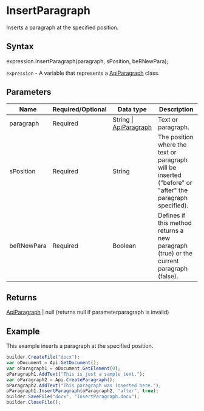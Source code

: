 # InsertParagraph

Inserts a paragraph at the specified position.

## Syntax

expression.InsertParagraph(paragraph, sPosition, beRNewPara);

`expression` - A variable that represents a [ApiParagraph](../ApiParagraph.md) class.

## Parameters

| **Name** | **Required/Optional** | **Data type** | **Description** |
| ------------- | ------------- | ------------- | ------------- |
| paragraph | Required | String &#124; [ApiParagraph](../ApiParagraph.md) | Text or paragraph. |
| sPosition | Required | String | The position where the text or paragraph will be inserted ("before" or "after" the paragraph specified). |
| beRNewPara | Required | Boolean | Defines if this method returns a new paragraph (true) or the current paragraph (false). |

## Returns

[ApiParagraph](../ApiParagraph.md) &#124; null (returns null if parameterparagraph is invalid)

## Example

This example inserts a paragraph at the specified position.

```javascript
builder.CreateFile("docx");
var oDocument = Api.GetDocument();
var oParagraph1 = oDocument.GetElement(0);
oParagraph1.AddText("This is just a sample text.");
var oParagraph2 = Api.CreateParagraph();
oParagraph2.AddText("This paragraph was inserted here.");
oParagraph1.InsertParagraph(oParagraph2, "after", true);
builder.SaveFile("docx", "InsertParagraph.docx");
builder.CloseFile();
```